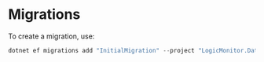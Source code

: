 # Migrations

To create a migration, use:

```powershell
dotnet ef migrations add "InitialMigration" --project "LogicMonitor.Datamart"
```